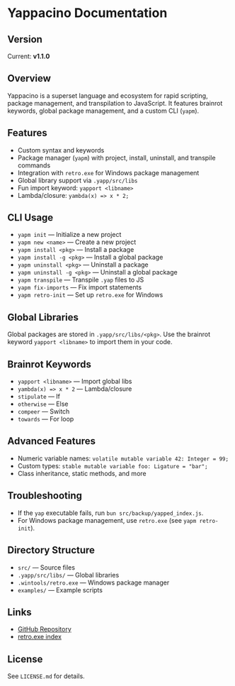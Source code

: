 # Yappacino Documentation

## Version
Current: **v1.1.0**

## Overview
Yappacino is a superset language and ecosystem for rapid scripting, package management, and transpilation to JavaScript. It features brainrot keywords, global package management, and a custom CLI (`yapm`).

## Features
- Custom syntax and keywords
- Package manager (`yapm`) with project, install, uninstall, and transpile commands
- Integration with `retro.exe` for Windows package management
- Global library support via `.yapp/src/libs`
- Fun import keyword: `yapport <libname>`
- Lambda/closure: `yambda(x) => x * 2;`

## CLI Usage
- `yapm init` — Initialize a new project
- `yapm new <name>` — Create a new project
- `yapm install <pkg>` — Install a package
- `yapm install -g <pkg>` — Install a global package
- `yapm uninstall <pkg>` — Uninstall a package
- `yapm uninstall -g <pkg>` — Uninstall a global package
- `yapm transpile` — Transpile `.yap` files to JS
- `yapm fix-imports` — Fix import statements
- `yapm retro-init` — Set up `retro.exe` for Windows

## Global Libraries
Global packages are stored in `.yapp/src/libs/<pkg>`. Use the brainrot keyword `yapport <libname>` to import them in your code.

## Brainrot Keywords
- `yapport <libname>` — Import global libs
- `yambda(x) => x * 2` — Lambda/closure
- `stipulate` — If
- `otherwise` — Else
- `compeer` — Switch
- `towards` — For loop

## Advanced Features
- Numeric variable names: `volatile mutable variable 42: Integer = 99;`
- Custom types: `stable mutable variable foo: Ligature = "bar";`
- Class inheritance, static methods, and more

## Troubleshooting
- If the `yap` executable fails, run `bun src/backup/yapped_index.js`.
- For Windows package management, use `retro.exe` (see `yapm retro-init`).

## Directory Structure
- `src/` — Source files
- `.yapp/src/libs/` — Global libraries
- `.wintools/retro.exe` — Windows package manager
- `examples/` — Example scripts

## Links
- [GitHub Repository](https://github.com/hmZa-Sfyn/yappacino-ng)
- [retro.exe index](https://retroindex.vercel.app/)

## License
See `LICENSE.md` for details.
